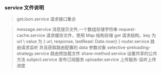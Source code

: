 ### service 文件说明

> getJson.service 请求接口集合
<!-- > logger.service 通过注册 service 时判断 environments 环境变量的值判断是否需要开启打印 -->
> message.service 消息提示文件,一个数组存储字符串
> request-cache.service 请求缓存文件，使用 Map 结构存储 get 请求结构，key 为 url \ value 为 { url, response, lastRead: Date.now() }
> router.service 路由请求监听 并且获取路由配置的 data 参数对象
> selective-preloading-strategy.service 路由预加载文件
> share-method.service 设置共享的公共方法
> subject.service 发布订阅服务
> uploader.service 上传服务-监听上传进度
